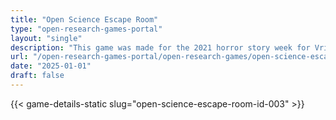 ```yaml
---
title: "Open Science Escape Room"
type: "open-research-games-portal"
layout: "single"
description: "This game was made for the 2021 horror story week for Vrije University. It centers around the user aiding the cause of a repressed cyborg class. The user has..."
url: "/open-research-games-portal/open-research-games/open-science-escape-room-id-003/"
date: "2025-01-01"
draft: false
---
```


{{< game-details-static slug="open-science-escape-room-id-003" >}}
